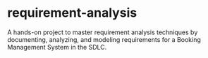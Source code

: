 # requirement-analysis
A hands-on project to master requirement analysis techniques by documenting, analyzing, and modeling requirements for a Booking Management System in the SDLC.
